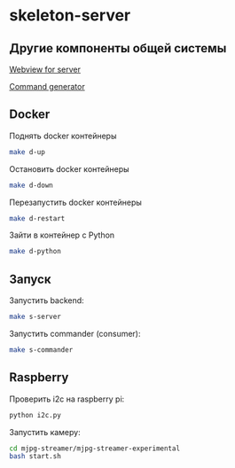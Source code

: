 # skeleton-server

## Другие компоненты общей системы

[Webview for server](https://github.com/KostikShutov/skeleton-webview)

[Command generator](https://github.com/KostikShutov/skeleton-generator)

## Docker

Поднять docker контейнеры

 ```bash
make d-up
 ```

Остановить docker контейнеры

```bash
make d-down
```

Перезапустить docker контейнеры

```bash
make d-restart
```

Зайти в контейнер с Python

```bash
make d-python
```

## Запуск

Запустить backend:

```bash
make s-server
```

Запустить commander (consumer):

```bash
make s-commander
```

## Raspberry

Проверить i2c на raspberry pi:

```bash
python i2c.py
```

Запустить камеру:

```bash
cd mjpg-streamer/mjpg-streamer-experimental
bash start.sh
```
